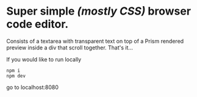 # Super simple _(mostly CSS)_ browser code editor.

Consists of a textarea with transparent text on top of a Prism rendered preview inside a div that scroll together. That's it...


If you would like to run locally

```
npm i
npm dev
```

go to localhost:8080


